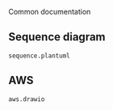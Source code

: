 Common documentation

## Sequence diagram

```uml-resource
sequence.plantuml
```

## AWS

```drawio-resource
aws.drawio
```


